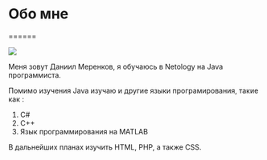 # Обо мне
======

![](C:\Users\Danii\Desktop\1.jpg)

Меня зовут Даниил Меренков, я обучаюсь в Netology на Java программиста.

Помимо изучения Java изучаю и другие языки програмирования, такие как :
1. C#
2. C++
3. Язык программирования на MATLAB

В дальнейших планах изучить HTML, PHP, а также CSS.
